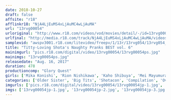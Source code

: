 ```yaml
---
date: 2018-10-27
draft: false
affsite: "r18"
afflinkr18: "NjA4LjEuMS4xLjAuMC4wLjAuMA"
url: "13rvg00054"
urloriginal: "http://www.r18.com/videos/vod/movies/detail/-/id=13rvg00054"
urlfinal: "http://media.r18.com/track/NjA4LjEuMS4xLjAuMC4wLjAuMA/videos/vod/movies/detail/-/id=13rvg00054"
samplevid: "awspv3001.r18.com/litevideo/freepv/1/13r/13rvg054/13rvg054_dmb_w.mp4"
title: "Titty-Loving Shota's Naughty Pranks BEST vol. 6"
mainimgurl: "pics.r18.com/digital/video/13rvg00054/13rvg00054ps.jpg"
mainimgs: "13rvg00054ps.jpg"
releasedate: "Aug. 16, 2017"
duration: 478
productioncomp: "Glory Quest"
girls: ['Mika Konishi', 'Rion Nishikawa', 'Kaho Shibuya', 'Mei Mayumura', 'Honoka Orihara', 'Nina Nishimura', 'Harua Narumiya', 'Asuka Hoshimi', 'Sakura Kirishima']
categories: ['Older Sister', 'Big Tits', 'Shotacon', 'Compilation', 'Over 4 Hours', 'Hi-Def']
imgurls: ['pics.r18.com/digital/video/13rvg00054/13rvg00054jp-1.jpg', 'pics.r18.com/digital/video/13rvg00054/13rvg00054jp-2.jpg', 'pics.r18.com/digital/video/13rvg00054/13rvg00054jp-3.jpg', 'pics.r18.com/digital/video/13rvg00054/13rvg00054jp-4.jpg', 'pics.r18.com/digital/video/13rvg00054/13rvg00054jp-5.jpg', 'pics.r18.com/digital/video/13rvg00054/13rvg00054jp-6.jpg', 'pics.r18.com/digital/video/13rvg00054/13rvg00054jp-7.jpg', 'pics.r18.com/digital/video/13rvg00054/13rvg00054jp-8.jpg', 'pics.r18.com/digital/video/13rvg00054/13rvg00054jp-9.jpg', 'pics.r18.com/digital/video/13rvg00054/13rvg00054jp-10.jpg', 'pics.r18.com/digital/video/13rvg00054/13rvg00054jp-11.jpg', 'pics.r18.com/digital/video/13rvg00054/13rvg00054jp-12.jpg', 'pics.r18.com/digital/video/13rvg00054/13rvg00054jp-13.jpg', 'pics.r18.com/digital/video/13rvg00054/13rvg00054jp-14.jpg', 'pics.r18.com/digital/video/13rvg00054/13rvg00054jp-15.jpg', 'pics.r18.com/digital/video/13rvg00054/13rvg00054jp-16.jpg', 'pics.r18.com/digital/video/13rvg00054/13rvg00054jp-17.jpg', 'pics.r18.com/digital/video/13rvg00054/13rvg00054jp-18.jpg', 'pics.r18.com/digital/video/13rvg00054/13rvg00054jp-19.jpg', 'pics.r18.com/digital/video/13rvg00054/13rvg00054jp-20.jpg']
imgs: ['13rvg00054jp-1.jpg', '13rvg00054jp-2.jpg', '13rvg00054jp-3.jpg', '13rvg00054jp-4.jpg', '13rvg00054jp-5.jpg', '13rvg00054jp-6.jpg', '13rvg00054jp-7.jpg', '13rvg00054jp-8.jpg', '13rvg00054jp-9.jpg', '13rvg00054jp-10.jpg', '13rvg00054jp-11.jpg', '13rvg00054jp-12.jpg', '13rvg00054jp-13.jpg', '13rvg00054jp-14.jpg', '13rvg00054jp-15.jpg', '13rvg00054jp-16.jpg', '13rvg00054jp-17.jpg', '13rvg00054jp-18.jpg', '13rvg00054jp-19.jpg', '13rvg00054jp-20.jpg']
---
```

